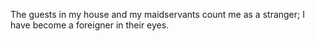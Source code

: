 The guests in my house and my maidservants count me as a stranger; I have become a foreigner in their eyes.
